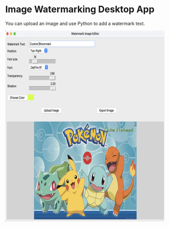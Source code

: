 # Image Watermarking Desktop App
You can upload an image and use Python to add a watermark text.

<img src="./Watermark.png" alt="Image Description" width="500" height="600"/>
